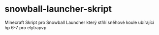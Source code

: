 # snowball-launcher-skript
Minecraft Skript pro Snowball Launcher který střílí sněhové koule ubírající hp 6-7 pro elytrapvp
